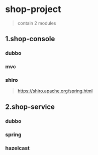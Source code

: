# shop-project

>  contain 2 modules

## 1.shop-console
### dubbo
### mvc
### shiro
> https://shiro.apache.org/spring.html

## 2.shop-service
### dubbo
### spring
### hazelcast
